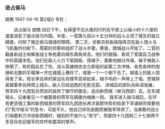### 进占侯马
朗樵
1947-04-16
第2版()
专栏：

　　进占侯马
    朗樵
    四日下午，长得望不见头尾的行列在平原上以每小时十六里的速度进到了曲沃侯马外围。半夜，一营第九班以十五分钟的战斗占领了城东的独立碉堡，扫除了接近侯马城墙的障碍。
    第二天，侦察员和各级指挥员在敌人炮火与飞机轰炸扫射下，周密的侦察和组织了战斗步骤。黄昏，蹬城战斗开始了。二营的翻身新战士和解放战士争抢着向城东南角突击。他们的倔强，表现了爱国自卫战争中的英雄本色。他们在敌人火力下架跳板、搭梯子，勇敢地越过外壕。梯子被敌人摔倒了，有的因此负了伤。战斗英雄杨忠全立即组织起第二次冲锋，各色各样的炮弹和无数的手榴弹一齐在城墙上爆炸了。墙堡一个一个倒下去了。城墙上的敌人惊得发了呆。班长李兆祥的架设队将撑竿高举起来，梯子呜的一声伸上了墙。贾城祥紧跟着李兆祥爬上城头，敌人已经逃跑的无影无踪。
    进城后的部队向纵深发展，蒋军四十九团官兵慌张的放弃了据守的堡垒，逃向新西城（侯马西部）去。在东城墙头，记者看见一个被震昏的蒋军在碉堡内缩做一团。
    我军进入侯马城后，在环有更坚强工事的新西城里的蒋军四九团团长再次装腔作势的给部下背诵胡宗南要他们“死守侯马”的急令，可是不久，他自己却先偷跑而被我军俘虏了。当勇敢的战士们端着刺刀冲进新西城时，碰到的不是什么“死守”，而是四十九团和二十七旅两千多官兵欢迎我军的欢呼和震耳的掌声。
